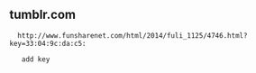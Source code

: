## tumblr.com
   
      http://www.funsharenet.com/html/2014/fuli_1125/4746.html?key=33:04:9c:da:c5: 
      
       add key
   
   
   
   